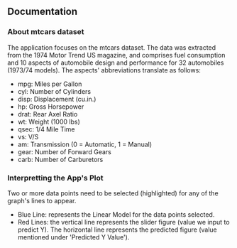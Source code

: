## Documentation

### About mtcars dataset

The application focuses on the mtcars dataset. The data was extracted from the 1974 Motor Trend US magazine, and comprises fuel consumption and 10 aspects of automobile design and performance for 32 automobiles (1973/74 models). The aspects' abbreviations translate as follows:

- mpg:		 Miles per Gallon
- cyl:		 Number of Cylinders
- disp:	 Displacement (cu.in.)
- hp:		 Gross Horsepower
- drat:	 Rear Axel Ratio
- wt:		 Weight (1000 lbs)
- qsec:	 1/4 Mile Time
- vs:		 V/S
- am:		 Transmission (0 = Automatic, 1 = Manual)
- gear:	 Number of Forward Gears
- carb:	 Number of Carburetors

### Interpretting the App's Plot

Two or more data points need to be selected (highlighted) for any of the graph's lines to appear.

- Blue Line:	 represents the Linear Model for the data points selected. 
- Red Lines:	 the vertical line represents the slider figure (value we input to predict Y). The horizontal line represents the predicted figure (value mentioned under 'Predicted Y Value').

